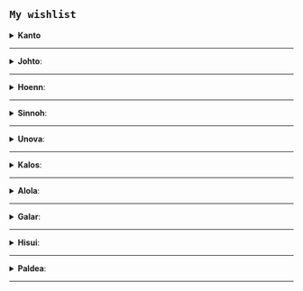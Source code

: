 
 ## `My wishlist`

  <details>
    <summary>
      <strong>Kanto</strong>
    </summary>

 #### Não lendários:
  > Kangaskhan, Staryu, Lapras;

   #### Lendários:

> ;

</details>

---
   <details>
    <summary>
      <strong>Johto</strong>:
    </summary>

 #### Não lendários:
> Delibird, Mantine, Smeargle, Miltank;

 #### Lendários:

> Suicune;

</details>

---

  <details>
    <summary>
      <strong>Hoenn</strong>:
    </summary>

 #### Não lendários:
> Wurmple, Taillow, Nincada, Shedinja, Electrike, Minun, Torkoal, Wynaut;

 #### Lendários:
> Regirock, Regice, Registeel, Latias, Rayquaza;

</details> 

---

  <details>
    <summary>
      <strong>Sinnoh</strong>:
    </summary>

 #### Não lendários:
> Combee, Pachirisu, Mime Jr, Spiritomb, Hippopotas,Carnivine, Finneon, Mantyke, Rotom;

 #### Lendários:
> Uxie, Mesprit, Palkia, Heatran, Regigigas;

</details> 

---

  <details>
    <summary>
      <strong>Unova</strong>:
    </summary>

 #### Não lendários:
> Pansage, Basculin, Sandile, Scraggy, Sigilyph, Tirtouga, Trubbish, Zorua, Gothita, Frillish, Klink, Axew, Cryogonal, Shelmet, Mienfoo, Druddigon, Golett, Pawniard, Bouffalant;

 #### Lendários:
> Cobalion, Terrakion, Virizion, Tornadus, Thundurus, Landorus;

</details> 

---

  <details>
    <summary>
      <strong>Kalos</strong>:
    </summary>
    
 #### Não lendários:
> Scatterbug, Flabebe, Pancham, Clauncher, Helioptile, Tyrunt, Klefki;

 #### Lendários:
> Xerneas, Yveltal, Zygarde, Diancie, Hoopa, Volcanion;

</details> 

---

  <details>
    <summary>
      <strong>Alola</strong>:
    </summary>

 #### Não lendários:
> Oricorio, Cutiefly, Rockruff, Mareanie, Dewpider, Salandit, Oranguru, Passimian, Wimpod, Komala, Turtonator, Jangmo-o;
  
 #### Multi:
> alola&Marowak, Raichu;

 #### Lendários:

> Tapu Lele, Tapu Fini, Tapu Bulu, Nihilego, Pheromosa, Xurkitree, Celesteela, Kartana, Guzzlord, Necrozma, Poipole, Stakataka, Blacephalon;

</details> 

---

  <details>
    <summary>
      <strong>Galar</strong>:
    </summary>

 #### Não lendários:
> Grookey, Scorbunny, Sobble, Hatenna;

 #### Lendários:
> Zacian, Regieleki, Regidrago;

  #### Multi:
> galar&Weezing, Mr. Mime, Yamask;

</details>

---

  <details>
    <summary>
      <strong>Hisui</strong>:
    </summary>

 #### Não lendários:
> Braviary, Wyrdeer;

  #### Multi:
> hisui&Samurott, Typhlosion, Decidueye;

 #### Lendários:
> Enamorous;

</details>

---

  <details>
    <summary>
      <strong>Paldea</strong>:
    </summary>

 #### Não lendários:
> Quaxly, Nymble, Pawmi, Smoliv, Tadbulb, Greavard, Cetoddle, Frigibax, Gimmighoul, Varoom;

  #### Lendários:
> Meltan;


</details>

---